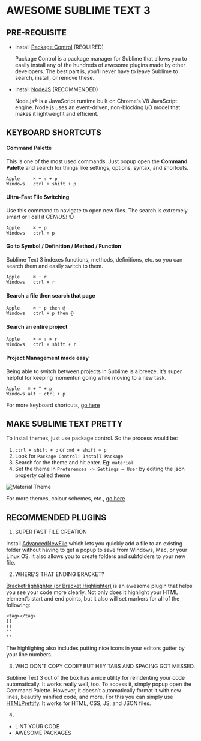 # AWESOME SUBLIME TEXT 3

## PRE-REQUISITE

- Install [Package Control](https://packagecontrol.io/installation) (REQUIRED)

  Package Control is a package manager for Sublime that allows you to easily install any of the hundreds of awesome plugins made by other developers. The best part is, you’ll never have to leave Sublime to search, install, or remove these.

- Install [NodeJS](https://nodejs.org/en) (RECOMMENDED)

  Node.js® is a JavaScript runtime built on Chrome's V8 JavaScript engine. Node.js uses an event-driven, non-blocking I/O model that makes it lightweight and efficient.

## KEYBOARD SHORTCUTS

#### Command Palette

This is one of the most used commands. Just popup open the **Command Palette** and search for things like settings, options, syntax, and shortcuts.

```
Apple     ⌘ + ⇧ + p  
Windows   ctrl + shift + p
```

#### Ultra-Fast File Switching

Use this command to navigate to open new files. The search is extremely smart or I call it _GENIUS!_ :D

```
Apple     ⌘ + p  
Windows   ctrl + p
```

#### Go to Symbol / Definition / Method / Function

Sublime Text 3 indexes functions, methods, definitions, etc. so you can search them and easily switch to them.

```
Apple     ⌘ + r  
Windows   ctrl + r
```

#### Search a file then search that page

```
Apple     ⌘ + p then @  
Windows   ctrl + p then @
```

#### Search an entire project

```
Apple     ⌘ + ⇧ + r
Windows   ctrl + shift + r
```

#### Project Management made easy
  
Being able to switch between projects in Sublime is a breeze. It’s super helpful for keeping momentun going while moving to a new task.

```
Apple  	⌘ + ^ + p
Windows	alt + ctrl + p
```

For more keyboard shortcuts, [go here](https://scotch.io/bar-talk/sublime-text-keyboard-shortcuts)

## MAKE SUBLIME TEXT PRETTY

To install themes, just use package control. So the process would be:

1. `ctrl + shift + p` or `cmd + shift + p`
2. Look for `Package Control: Install Package`
3. Search for the theme and hit enter. Eg: `material`
4. Set the theme in `Preferences -> Settings – User` by editing the json property called theme

![Material Theme](https://camo.githubusercontent.com/972bd5d93779fdaf95e02cf0326b429be93adcba/687474703a2f2f692e696d6775722e636f6d2f395079784a4d4e2e676966)

For more themes, colour schemes, etc., [go here](https://scotch.io/bar-talk/the-complete-visual-guide-to-sublime-text-3-themes-color-schemes-and-cool-features)

## RECOMMENDED PLUGINS

1. SUPER FAST FILE CREATION
  
  Install [AdvancedNewFile](https://github.com/skuroda/Sublime-AdvancedNewFile) which lets you quickly add a file to an existing folder without having to get a popup to save from Windows, Mac, or your Linux OS. It also allows you to create folders and subfolders to your new file.

2. WHERE'S THAT ENDING BRACKET?

  [BracketHighlighter (or Bracket Highlighter)](https://github.com/facelessuser/BracketHighlighter) is an awesome plugin that helps you see your code more clearly. Not only does it highlight your HTML element’s start and end points, but it also will set markers for all of the following:

  ```
  <tag></tag>
  []
  ()
  ""
  ''
  ```

  The highlighing also includes putting nice icons in your editors gutter by your line numbers.

3. WHO DON'T COPY CODE? BUT HEY TABS AND SPACING GOT MESSED.

  Sublime Text 3 out of the box has a nice utility for reindenting your code automatically. It works really well, too. To access it, simply popup open the Command Palette. However, it doesn’t automatically format it with new lines, beautify minified code, and more. For this you can simply use [HTMLPrettify](https://github.com/victorporof/Sublime-HTMLPrettify). It works for HTML, CSS, JS, and JSON files.

4. 


- LINT YOUR CODE
- AWESOME PACKAGES
